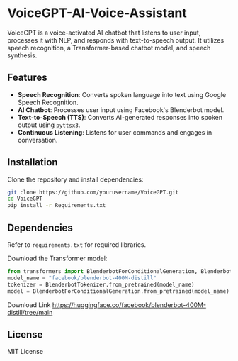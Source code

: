 # VoiceGPT-AI-Voice-Assistant


VoiceGPT is a voice-activated AI chatbot that listens to user input, processes it with NLP, and responds with text-to-speech output. It utilizes speech recognition, a Transformer-based chatbot model, and speech synthesis.

## Features
- **Speech Recognition**: Converts spoken language into text using Google Speech Recognition.
- **AI Chatbot**: Processes user input using Facebook's Blenderbot model.
- **Text-to-Speech (TTS)**: Converts AI-generated responses into spoken output using `pyttsx3`.
- **Continuous Listening**: Listens for user commands and engages in conversation.

## Installation
Clone the repository and install dependencies:
```bash
git clone https://github.com/yourusername/VoiceGPT.git
cd VoiceGPT
pip install -r Requirements.txt
```
## Dependencies
Refer to `requirements.txt` for required libraries.


Download the Transformer model:
```python
from transformers import BlenderbotForConditionalGeneration, BlenderbotTokenizer
model_name = "facebook/blenderbot-400M-distill"
tokenizer = BlenderbotTokenizer.from_pretrained(model_name)
model = BlenderbotForConditionalGeneration.from_pretrained(model_name)
```
Download Link
https://huggingface.co/facebook/blenderbot-400M-distill/tree/main

## License
MIT License
